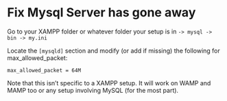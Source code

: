 # Fix Mysql Server has gone away

Go to your XAMPP folder or whatever folder your setup is in `-> mysql -> bin -> my.ini`

Locate the `[mysqld]` section and modify (or add if missing) the following for max_allowed_packet:

    max_allowed_packet = 64M

Note that this isn’t specific to a XAMPP setup. It will work on WAMP and MAMP too or any setup involving MySQL (for the most part).
